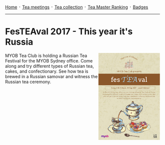 [Home](./README.md) ᛫ [Tea meetings](./MEETINGS.md) ᛫ [Tea collection](./COLLECTION.md) ᛫ [Tea Master Ranking](./RANKING.md) ᛫ [Badges](./BADGES.md)

-----

# FesTEAval 2017 - This year it's Russia

<img align="right" width="200" src="./images/festeaval.png">

MYOB Tea Club is holding a Russian Tea Festival for the MYOB Sydney office.
Come along and try different types of Russian tea, cakes, and confectionary.
See how tea is brewed in a Russian samovar and witness the Russian tea ceremony.
